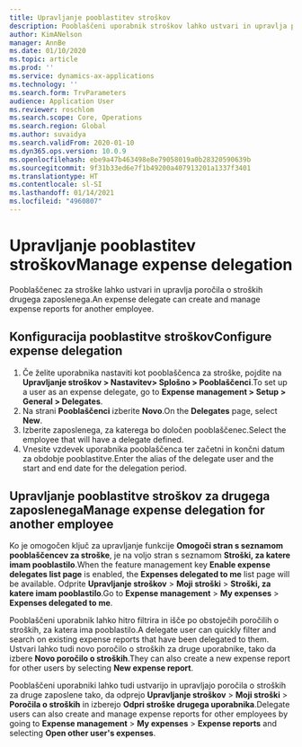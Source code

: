 ```yaml
---
title: Upravljanje pooblastitev stroškov
description: Pooblaščeni uporabnik stroškov lahko ustvari in upravlja poročila o stroških za drugega zaposlenega v organizaciji.
author: KimANelson
manager: AnnBe
ms.date: 01/10/2020
ms.topic: article
ms.prod: ''
ms.service: dynamics-ax-applications
ms.technology: ''
ms.search.form: TrvParameters
audience: Application User
ms.reviewer: roschlom
ms.search.scope: Core, Operations
ms.search.region: Global
ms.author: suvaidya
ms.search.validFrom: 2020-01-10
ms.dyn365.ops.version: 10.0.9
ms.openlocfilehash: ebe9a47b463498e8e79058019a0b28320590639b
ms.sourcegitcommit: 9f31b33ed6e7f1b49200a407913201a1337f3401
ms.translationtype: HT
ms.contentlocale: sl-SI
ms.lasthandoff: 01/14/2021
ms.locfileid: "4960807"
---
```

# <a name="manage-expense-delegation"></a><span data-ttu-id="e501a-103">Upravljanje pooblastitev stroškov</span><span class="sxs-lookup"><span data-stu-id="e501a-103">Manage expense delegation</span></span>

<span data-ttu-id="e501a-104">Pooblaščenec za stroške lahko ustvari in upravlja poročila o stroških drugega zaposlenega.</span><span class="sxs-lookup"><span data-stu-id="e501a-104">An expense delegate can create and manage expense reports for another employee.</span></span>

## <a name="configure-expense-delegation"></a><span data-ttu-id="e501a-105">Konfiguracija pooblastitve stroškov</span><span class="sxs-lookup"><span data-stu-id="e501a-105">Configure expense delegation</span></span>

1. <span data-ttu-id="e501a-106">Če želite uporabnika nastaviti kot pooblaščenca za stroške, pojdite na **Upravljanje stroškov > Nastavitev> Splošno > Pooblaščenci**.</span><span class="sxs-lookup"><span data-stu-id="e501a-106">To set up a user as an expense delegate, go to **Expense management > Setup > General > Delegates**.</span></span>
2. <span data-ttu-id="e501a-107">Na strani **Pooblaščenci** izberite **Novo**.</span><span class="sxs-lookup"><span data-stu-id="e501a-107">On the **Delegates** page, select **New**.</span></span>
3. <span data-ttu-id="e501a-108">Izberite zaposlenega, za katerega bo določen pooblaščenec.</span><span class="sxs-lookup"><span data-stu-id="e501a-108">Select the employee that will have a delegate defined.</span></span> 
4. <span data-ttu-id="e501a-109">Vnesite vzdevek uporabnika pooblaščenca ter začetni in končni datum za obdobje pooblastitve.</span><span class="sxs-lookup"><span data-stu-id="e501a-109">Enter the alias of the delegate user and the start and end date for the delegation period.</span></span>

## <a name="manage-expense-delegation-for-another-employee"></a><span data-ttu-id="e501a-110">Upravljanje pooblastitve stroškov za drugega zaposlenega</span><span class="sxs-lookup"><span data-stu-id="e501a-110">Manage expense delegation for another employee</span></span>

<span data-ttu-id="e501a-111">Ko je omogočen ključ za upravljanje funkcije **Omogoči stran s seznamom pooblaščencev za stroške**, je na voljo stran s seznamom **Stroški, za katere imam pooblastilo**.</span><span class="sxs-lookup"><span data-stu-id="e501a-111">When the feature management key **Enable expense delegates list page** is enabled, the **Expenses delegated to me** list page will be available.</span></span> <span data-ttu-id="e501a-112">Odprite **Upravljanje stroškov** > **Moji stroški** > **Stroški, za katere imam pooblastilo**.</span><span class="sxs-lookup"><span data-stu-id="e501a-112">Go to **Expense management** > **My expenses** > **Expenses delegated to me**.</span></span>

<span data-ttu-id="e501a-113">Pooblaščeni uporabnik lahko hitro filtrira in išče po obstoječih poročilih o stroških, za katera ima pooblastilo.</span><span class="sxs-lookup"><span data-stu-id="e501a-113">A delegate user can quickly filter and search on existing expense reports that have been delegated to them.</span></span> <span data-ttu-id="e501a-114">Ustvari lahko tudi novo poročilo o stroških za druge uporabnike, tako da izbere **Novo poročilo o stroških**.</span><span class="sxs-lookup"><span data-stu-id="e501a-114">They can also create a new expense report for other users by selecting **New expense report**.</span></span>

<span data-ttu-id="e501a-115">Pooblaščeni uporabniki lahko tudi ustvarijo in upravljajo poročila o stroških za druge zaposlene tako, da odprejo **Upravljanje stroškov** > **Moji stroški** > **Poročila o stroških** in izberejo **Odpri stroške drugega uporabnika**.</span><span class="sxs-lookup"><span data-stu-id="e501a-115">Delegate users can also create and manage expense reports for other employees by going to **Expense management** > **My expenses** > **Expense reports** and selecting **Open other user's expenses**.</span></span>
